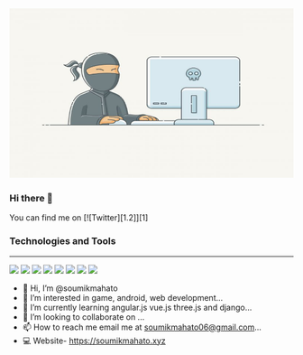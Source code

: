 <img src = "programmer.jpg" height = "300px" width = "100%"/>

### Hi there 👋

You can find me on [![Twitter][1.2]][1]


### Technologies and Tools
<hr>

<img src = "https://img.shields.io/badge/Language-JavaScript-yellowgreen" />  <img src="https://img.shields.io/badge/Language-php-green">  <img src="https://img.shields.io/badge/Language-Nodejs-redgreen">  <img src="https://img.shields.io/badge/Language-css-blueyellow"> <img src = "https://img.shields.io/badge/Language-Java-blue" />  <img src = "https://img.shields.io/badge/Language-Python-yellowgreen" />
   <img src = "https://img.shields.io/badge/Database-mysql-blue" />  <img src="https://img.shields.io/badge/Database-mongo%20Db-red" />

- 👋 Hi, I’m @soumikmahato
- 👀 I’m interested in game, android, web development...
- 🌱 I’m currently learning angular.js vue.js three.js and django...
- 💞️ I’m looking to collaborate on ...
- 📫 How to reach me email me at soumikmahato06@gmail.com...
- 💻 Website- https://soumikmahato.xyz
<!---

[1.2]: http://i.imgur.com/wWzX9uB.png (twitter icon without padding)
[1]: https://twitter.com/soumikmahato1

 --->
